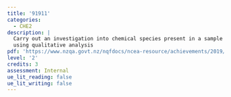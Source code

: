 ```yaml
---
title: '91911'
categories:
  - CHE2
description: |
  Carry out an investigation into chemical species present in a sample
  using qualitative analysis
pdf: 'https://www.nzqa.govt.nz/nqfdocs/ncea-resource/achievements/2019/as91911.pdf'
level: '2'
credits: 3
assessment: Internal
ue_lit_reading: false
ue_lit_writing: false
---
```


